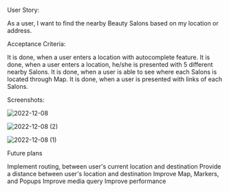 User Story:

As a user, I want to find the nearby Beauty Salons based on my location or address.

Acceptance Criteria:

It is done, when a user enters a location with autocomplete feature.
It is done, when a user enters a location, he/she is presented with 5 different nearby Salons.
It is done, when a user is able to see where each Salons is located through Map.
It is done, when a user is presented with links of each Salons.


Screenshots:

![2022-12-08](https://user-images.githubusercontent.com/110507887/206631615-7d4f60e9-3d73-4cde-85a9-d5d659f641fb.png)

![2022-12-08 (2)](https://user-images.githubusercontent.com/110507887/206631645-467476ac-bbdd-4a11-a783-bb6e36072109.png)

![2022-12-08 (1)](https://user-images.githubusercontent.com/110507887/206631686-cb4b2787-2a75-46b8-928a-57401f8e54f1.png)


Future plans

Implement routing, between user's current location and destination
Provide a distance between user's location and destination
Improve Map, Markers, and Popups
Improve media query
Improve performance
